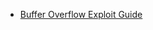- [Buffer Overflow Exploit Guide](https://github.com/Tib3rius/Pentest-Cheatsheets/blob/master/exploits/buffer-overflows.rst)